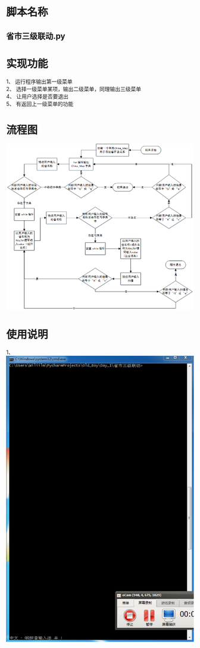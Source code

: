 # 脚本名称
## 省市三级联动.py
# 实现功能
  1、 运行程序输出第一级菜单\
  2、 选择一级菜单某项，输出二级菜单，同理输出三级菜单\
  4、 让用户选择是否要退出\
  5、 有返回上一级菜单的功能

# 流程图
![image](../image/三级菜单流程图.gif)

# 使用说明
   1、![image](../image/使用说明.gif)